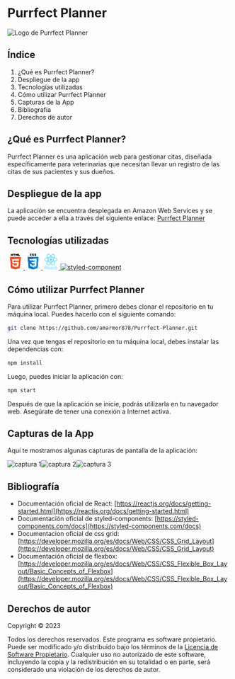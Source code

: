 # Purrfect Planner

![Logo de Purrfect Planner](https://user-images.githubusercontent.com/100948149/221548576-d17bc00e-6bfa-4718-a25e-d3a56f2556f5.png)

## Índice
1. ¿Qué es Purrfect Planner?
2. Despliegue de la app
3. Tecnologías utilizadas
4. Cómo utilizar Purrfect Planner
5. Capturas de la App
6. Bibliografía
7. Derechos de autor

## ¿Qué es Purrfect Planner?

Purrfect Planner es una aplicación web para gestionar citas, diseñada específicamente para veterinarias que necesitan llevar un registro de las citas de sus pacientes y sus dueños.

## Despliegue de la app

La aplicación se encuentra desplegada en Amazon Web Services y se puede acceder a ella a través del siguiente enlace: [Purrfect Planner](https://master.d36bxx29xqc22y.amplifyapp.com/)

## Tecnologías utilizadas

<a href="https://www.w3.org/html/" target="_blank" rel="noreferrer"> <img src="https://raw.githubusercontent.com/devicons/devicon/master/icons/html5/html5-original-wordmark.svg" alt="html5" width="36" height="36" /> </a> <a href="https://www.w3schools.com/css/" target="_blank" rel="noreferrer"> <img src="https://raw.githubusercontent.com/devicons/devicon/master/icons/css3/css3-original-wordmark.svg" alt="css3" width="36" height="36" /> </a> <a href="https://reactjs.org/" target="_blank" rel="noreferrer"> <img src="https://raw.githubusercontent.com/devicons/devicon/master/icons/react/react-original-wordmark.svg" alt="react" width="36" height="36" /> </a> <a href="https://styled-components.com/" target="_blank" rel="noreferrer"> <img src="https://styled-components.com/logo.png" alt="styled-component" width="36" height="36" /> </a>

## Cómo utilizar Purrfect Planner

Para utilizar Purrfect Planner, primero debes clonar el repositorio en tu máquina local. Puedes hacerlo con el siguiente comando:

```bash
git clone https://github.com/amarmor878/Purrfect-Planner.git
```
Una vez que tengas el repositorio en tu máquina local, debes instalar las dependencias con:

```bash
npm install
```

Luego, puedes iniciar la aplicación con:
```bash
npm start
```
Después de que la aplicación se inicie, podrás utilizarla en tu navegador web. Asegúrate de tener una conexión a Internet activa.

## Capturas de la App

Aquí te mostramos algunas capturas de pantalla de la aplicación:

<img src="https://user-images.githubusercontent.com/100948149/221549244-98e00052-c6b4-4ac1-bb05-485f106f6d66.png" alt="captura 1" width="600" height="281"/><img src="https://user-images.githubusercontent.com/100948149/221549529-94df0c86-9f11-486f-9ca6-161d936c5b97.png" alt="captura 2" width="600" height="281"/><img src="https://user-images.githubusercontent.com/100948149/221549840-dfcb2929-f57b-401c-857b-9a880d64ee79.png" alt="captura 3" width="600" height="281"/>

## Bibliografía

- Documentación oficial de React: [https://reactjs.org/docs/getting-started.html](https://reactjs.org/docs/getting-started.html)
- Documentación oficial de styled-components: [https://styled-components.com/docs](https://styled-components.com/docs)
- Documentacion oficial de css grid: [https://developer.mozilla.org/es/docs/Web/CSS/CSS_Grid_Layout](https://developer.mozilla.org/es/docs/Web/CSS/CSS_Grid_Layout)
- Documentación oficial de flexbox: [https://developer.mozilla.org/es/docs/Web/CSS/CSS_Flexible_Box_Layout/Basic_Concepts_of_Flexbox](https://developer.mozilla.org/es/docs/Web/CSS/CSS_Flexible_Box_Layout/Basic_Concepts_of_Flexbox)

## Derechos de autor

Copyright © 2023

Todos los derechos reservados. Este programa es software propietario. Puede ser modificado y/o distribuido bajo los términos de la [Licencia de Software Propietario](https://es.wikipedia.org/wiki/Licencia_de_software#:~:text=Licencia%20de%20software%20de%20c%C3%B3digo%20cerrado.%20Estas%20licencias,general%20cualquier%20otra%20consideraci%C3%B3n%20que%20se%20estime%20necesaria.). Cualquier uso no autorizado de este software, incluyendo la copia y la redistribución en su totalidad o en parte, será considerado una violación de los derechos de autor.
